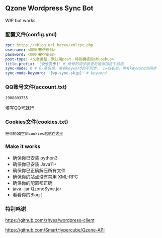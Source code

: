 ## Qzone Wordpress Sync Bot

WIP but works.

### 配置文件(config.yml)

```yaml
rpc: https://<blog url here>/xmlrpc.php
username: <同步用WP账号>
password: <同步用WP密码>
post-type: <文章类型，默认用post，特别模板用shuoshuo>
title-prefix: '[说说同步]' # 所有的同步说说将被添加这个前缀
sync-mode: 0 # 0-黑名单，带有keyword的不同步， 1=白名单，带有keyword的同步
sync-mode-keyword: '[wp-sync-skip]' # keyword
```

### QQ账号文件(account.txt)

```plain
2908803755
```
填写QQ号就行

### Cookies文件(cookies.txt)

```plain
把你的QQ空间cookies粘贴在这里
```

### Make it works

* 确保你已安装 python3 
* 确保你已安装 Java11+
* 确保你已正确解压所有文件
* 确保你的站点没有禁用 XML-RPC
* 确保你的配置都正确 
* java -jar QzoneSync.jar
* 看看你的Blog！

### 特别鸣谢

https://github.com/zhyea/wordpress-client

https://github.com/SmartHypercube/Qzone-API
